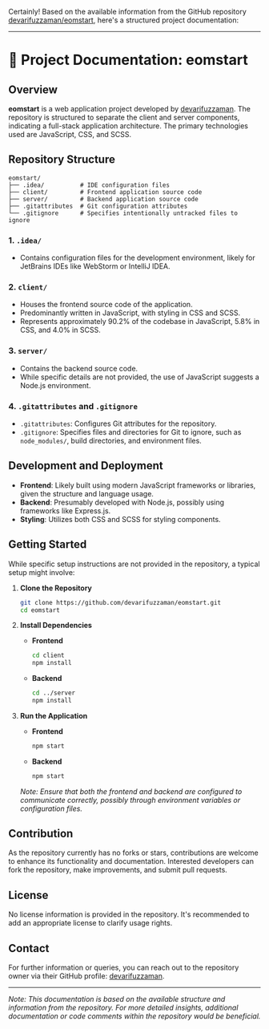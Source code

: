 Certainly! Based on the available information from the GitHub repository [devarifuzzaman/eomstart](https://github.com/devarifuzzaman/eomstart), here's a structured project documentation:

---

# 📘 Project Documentation: eomstart

## Overview

**eomstart** is a web application project developed by [devarifuzzaman](https://github.com/devarifuzzaman). The repository is structured to separate the client and server components, indicating a full-stack application architecture. The primary technologies used are JavaScript, CSS, and SCSS.

## Repository Structure

```
eomstart/
├── .idea/          # IDE configuration files
├── client/         # Frontend application source code
├── server/         # Backend application source code
├── .gitattributes  # Git configuration attributes
└── .gitignore      # Specifies intentionally untracked files to ignore
```

### 1. `.idea/`

* Contains configuration files for the development environment, likely for JetBrains IDEs like WebStorm or IntelliJ IDEA.

### 2. `client/`

* Houses the frontend source code of the application.
* Predominantly written in JavaScript, with styling in CSS and SCSS.
* Represents approximately 90.2% of the codebase in JavaScript, 5.8% in CSS, and 4.0% in SCSS.

### 3. `server/`

* Contains the backend source code.
* While specific details are not provided, the use of JavaScript suggests a Node.js environment.

### 4. `.gitattributes` and `.gitignore`

* `.gitattributes`: Configures Git attributes for the repository.
* `.gitignore`: Specifies files and directories for Git to ignore, such as `node_modules/`, build directories, and environment files.

## Development and Deployment

* **Frontend**: Likely built using modern JavaScript frameworks or libraries, given the structure and language usage.
* **Backend**: Presumably developed with Node.js, possibly using frameworks like Express.js.
* **Styling**: Utilizes both CSS and SCSS for styling components.

## Getting Started

While specific setup instructions are not provided in the repository, a typical setup might involve:

1. **Clone the Repository**

   ```bash
   git clone https://github.com/devarifuzzaman/eomstart.git
   cd eomstart
   ```

2. **Install Dependencies**

   * **Frontend**

     ```bash
     cd client
     npm install
     ```

   * **Backend**

     ```bash
     cd ../server
     npm install
     ```

3. **Run the Application**

   * **Frontend**

     ```bash
     npm start
     ```

   * **Backend**

     ```bash
     npm start
     ```

   *Note: Ensure that both the frontend and backend are configured to communicate correctly, possibly through environment variables or configuration files.*

## Contribution

As the repository currently has no forks or stars, contributions are welcome to enhance its functionality and documentation. Interested developers can fork the repository, make improvements, and submit pull requests.

## License

No license information is provided in the repository. It's recommended to add an appropriate license to clarify usage rights.

## Contact

For further information or queries, you can reach out to the repository owner via their GitHub profile: [devarifuzzaman](https://github.com/devarifuzzaman).

---

*Note: This documentation is based on the available structure and information from the repository. For more detailed insights, additional documentation or code comments within the repository would be beneficial.*
